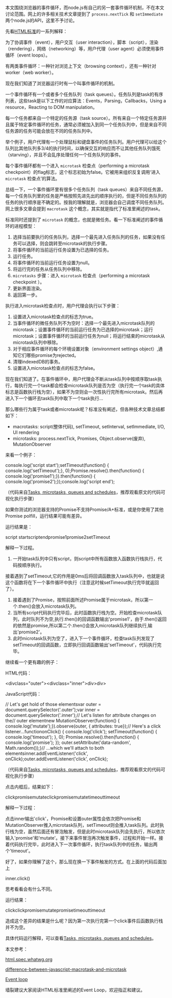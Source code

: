 本文围绕浏览器的事件循环，而node.js有自己的另一套事件循环机制，不在本文讨论范围。网上的许多相关技术文章提到了 `process.nextTick` 和 `setImmediate` 两个node.js的API，这里不予讨论。

先看[HTML标准](https://html.spec.whatwg.org/multipage/webappapis.html#event-loops)的一系列解释：

为了协调事件（event），用户交互（user interaction），脚本（script），渲染（rendering），网络（networking）等，用户代理（user agent）必须使用事件循环（event loops）。

有两类事件循环：一种针对浏览上下文（browsing context），还有一种针对worker（web worker）。

现在我们知道了浏览器运行时有一个叫事件循环的机制。

一个事件循环有一个或者多个任务队列（task queues）。任务队列是task的有序列表，这些task是以下工作的对应算法：Events，Parsing，Callbacks，Using a resource，Reacting to DOM manipulation。

每一个任务都来自一个特定的任务源（task source）。所有来自一个特定任务源并且属于特定事件循环的任务，通常必须被加入到同一个任务队列中，但是来自不同任务源的任务可能会放在不同的任务队列中。

举个例子，用户代理有一个处理鼠标和键盘事件的任务队列。用户代理可以给这个队列比其他队列多3/4的执行时间，以确保交互的响应而不让其他任务队列饿死（starving），并且不会乱序处理任何一个任务队列的事件。

每个事件循环都有一个进入 `microtask` 检查点（performing a microtask checkpoint）的flag标志，这个标志初始为false。它被用来组织反复调用‘进入 `microtask` 检查点’的算法。

总结一下，一个事件循环里有很多个任务队列（task queues）来自不同任务源，每一个任务队列里的任务是严格按照先进先出的顺序执行的，但是不同任务队列的任务的执行顺序是不确定的。按我的理解就是，浏览器会自己调度不同任务队列。网上很多文章会提到 `macrotask` 这个概念，其实就是指代了标准里阐述的task。

标准同时还提到了 `microtask` 的概念，也就是微任务。看一下标准阐述的事件循环的进程模型：

1. 选择当前要执行的任务队列，选择一个最先进入任务队列的任务，如果没有任务可以选择，则会跳转至microtask的执行步骤。
2. 将事件循环的当前运行任务设置为已选择的任务。
3. 运行任务。
4. 将事件循环的当前运行任务设置为null。
5. 将运行完的任务从任务队列中移除。
6.  `microtasks` 步骤：进入 `microtask` 检查点（performing a microtask checkpoint ）。
7. 更新界面渲染。
8. 返回第一步。

执行进入microtask检查点时，用户代理会执行以下步骤：

1. 设置进入microtask检查点的标志为true。
2. 当事件循环的微任务队列不为空时：选择一个最先进入microtask队列的microtask；设置事件循环的当前运行任务为已选择的microtask；运行microtask；设置事件循环的当前运行任务为null；将运行结束的microtask从microtask队列中移除。
3. 对于相应事件循环的每个环境设置对象（environment settings object）,通知它们哪些promise为rejected。
4. 清理indexedDB的事务。
5. 设置进入microtask检查点的标志为false。

现在我们知道了。在事件循环中，用户代理会不断从task队列中按顺序取task执行，每执行完一个task都会检查microtask队列是否为空（执行完一个task的具体标志是函数执行栈为空），如果不为空则会一次性执行完所有microtask。然后再进入下一个循环去task队列中取下一个task执行...

那么哪些行为属于task或者microtask呢？标准没有阐述，但各种技术文章总结都如下：

- macrotasks: script(整体代码), setTimeout, setInterval, setImmediate, I/O, UI rendering
- microtasks: process.nextTick, Promises, Object.observe(废弃), MutationObserver

来看一个例子：

console.log('script start');setTimeout(function() {  console.log('setTimeout');}, 0);Promise.resolve().then(function() {  console.log('promise1');}).then(function() {  console.log('promise2');});console.log('script end');

（代码来自[Tasks, microtasks, queues and schedules](https://jakearchibald.com/2015/tasks-microtasks-queues-and-schedules/)，推荐观看原文的代码可视化执行步骤）

如果你测试的浏览器支持的Promise不支持Promise/A+标准，或是你使用了其他Promise polfill，运行结果可能有差异。

运行结果是：

script startscriptendpromise1promise2setTimeout

解释一下过程。

1. 一开始task队列中只有script，则script中所有函数放入函数执行栈执行，代码按顺序执行。

接着遇到了setTimeout,它的作用是0ms后将回调函数放入task队列中，也就是说这个函数将在下一个事件循环中执行（注意这时候setTimeout执行完毕就返回了）。

1. 接着遇到了Promise，按照前面所述Promise属于microtask，所以第一个.then()会放入microtask队列。
2. 当所有script代码执行完毕后，此时函数执行栈为空。开始检查microtask队列，此时队列不为空,执行.then()的回调函数输出'promise1'，由于.then()返回的依然是promise,所以第二个.then()会放入microtask队列继续执行,输出'promise2'。
3. 此时microtask队列为空了，进入下一个事件循环，检查task队列发现了setTimeout的回调函数，立即执行回调函数输出'setTimeout'，代码执行完毕。

继续看一个更有趣的例子：

HTML代码：

<divclass="outer"><divclass="inner">div>div>

JavaScript代码：

// Let's get hold of those elementsvar outer = document.querySelector('.outer');var inner = document.querySelector('.inner');// Let's listen for attribute changes on the// outer elementnew MutationObserver(function() {  console.log('mutate');}).observe(outer, {  attributes: true});// Here's a click listener…functiononClick() {  console.log('click');  setTimeout(function() {    console.log('timeout');  }, 0);  Promise.resolve().then(function() {    console.log('promise');  });  outer.setAttribute('data-random', Math.random());}// …which we'll attach to both elementsinner.addEventListener('click', onClick);outer.addEventListener('click', onClick);

（代码来自[Tasks, microtasks, queues and schedules](https://jakearchibald.com/2015/tasks-microtasks-queues-and-schedules/)，推荐观看原文的代码可视化执行步骤）

点击内框后，结果如下：

clickpromisemutateclickpromisemutatetimeouttimeout

解释一下过程：

点击inner输出'click'，Promise和设置outer属性会依次把Promise和MutationObserver推入microtask队列，setTimeout则会推入task队列。此时执行栈为空，虽然后面还有冒泡触发，但是此时microtask队列会先执行，所以依次输入'promise'和'mutate'。接下来事件冒泡再次触发事件，过程和开始一样。接着代码执行完毕，此时进入下一次事件循环，执行task队列中的任务，输出两个'timeout'。

好了，如果你理解了这个，那么现在换一下事件触发的方式。在上面的代码后面加上

inner.click()

思考看看会有什么不同。

运行结果：

clickclickpromisemutatepromisetimeouttimeout

造成这个差异的结果是什么呢？因为第一次执行完第一个click事件后函数执行栈并不为空。

具体代码运行解释，可以查看[Tasks, microtasks, queues and schedules](https://jakearchibald.com/2015/tasks-microtasks-queues-and-schedules/)。

本文参考：

[html.spec.whatwg.org](https://html.spec.whatwg.org/multipage/webappapis.html#event-loops)

[difference-between-javascript-macrotask-and-microtask](https://blog.keifergu.me/2017/03/23/difference-between-javascript-macrotask-and-microtask/)

[Event loop](http://www.jianshu.com/p/1ee6c21f6efa)

墙裂建议大家阅读HTML标准里阐述的Event Loop，欢迎指正和建议。